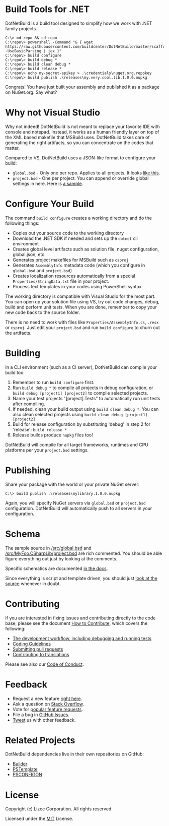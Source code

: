 Build Tools for .NET
====================
DotNetBuild is a build tool designed to simplify how we work with .NET family projects.

```batchfile
C:\> md repo && cd repo
C:\repo\> powershell -Command "& { wget https://raw.githubusercontent.com/buildcenter/DotNetBuild/master/scaffold.ps1 -UseBasicParsing | iex }"
C:\repo\> build configure
C:\repo\> build debug *
C:\repo\> build clean debug *
C:\repo\> build release *
C:\repo\> echo my-secret-apikey > .\credentials\nuget.org.repokey
C:\repo\> build publish .\releases\my.very.cool.lib.1.0.0.nupkg
```

Congrats! You have just built your assembly and published it as a package on NuGet.org. Say what?


Why not Visual Studio
=====================
Why not indeed! DotNetBuild is not meant to replace your favorite IDE with console and notepad. Instead, it works as a human friendly layer on top of the XML based makefile that MSBuild uses. 
DotNetBuild takes care of generating the right artifacts, so you can concentrate on the codes that matter.

Compared to VS, DotNetBuild uses a JSON-like format to configure your build:

* `global.bsd`  - Only one per repo. Applies to all projects. It looks [like this](./src/global.bsd).
* `project.bsd` - One per project. You can append or override global settings in here. Here is [a sample](./src/MyFoo.CSharpLib/project.bsd).


Configure Your Build
====================
The command `build configure` creates a working directory and do the following things:

* Copies out your source code to the working directory
* Download the .NET SDK if needed and sets up the `dotnet` cli environment
* Creates global level artifacts such as solution file, nuget configuration, global.json, etc.
* Generates project makefiles for MSBuild such as `csproj`
* Generates `AssemblyInfo` metadata code (which you configure in `global.bsd` and `project.bsd`)
* Creates localization resources automatically from a special `Properties/StringData.txt` file in your project.
* Process text templates in your codes using PowerShell syntax.

The working directory is compatible with Visual Studio for the most part. You can open up your solution file using VS, try out code changes, debug, build and perform unit tests. When you are 
done, remember to copy your new code back to the source folder.

There is no need to work with files like `Properties/AssemblyInfo.cs`, `.resx` or `csproj`. Just edit your `project.bsd` and run `build configure` to churn out the artifacts.


Building
========
In a CLI environment (such as a CI server), DotNetBuild can compile your build too:

1. Remember to run `build configure` first.
2. Run `build debug *` to compile all projects in debug configuration, or `build debug [project1] [project2]` to compile selected projects.
3. Name your test projects "[project].Tests" to automatically run unit tests after compiling.
4. If needed, clean your build output using `build clean debug *`. You can also clean selected projects using `build clean debug [project1] [project2]`
5. Build for release configuration by substituting 'debug' in step 2 for 'release': `build release *`
6. Release builds produce `nupkg` files too!

DotNetBuild will compile for all target frameworks, runtimes and CPU platforms per your `project.bsd` settings.


Publishing
==========
Share your package with the world or your private NuGet server: 

```batchfile
C:\> build publish .\releases\mylibrary.1.0.0.nupkg
```

Again, you will specify NuGet servers via `global.bsd` or `project.bsd` configuration. DotNetBuild will automatically push to all servers in your configuration.


Schema
======
The sample source in [/src/global.bsd](./src/global.bsd) and [/src/MyFoo.CSharpLib/project.bsd](./src/MyFoo.CSharpLib/project.bsd) are rich commented. You should be able figure everything out just by looking at the comments.

Specific schematics are documented [in the docs](http://buildcenter.github.io/DotNetBuild/schema.md).

Since everything is script and template driven, you should just [look at the source](./tools/DotNetBuilder) whenever in doubt.


Contributing
============
If you are interested in fixing issues and contributing directly to the code base,
please see the document [How to Contribute](https://buildcenter.github.io/how-to-contribute.md), which covers the following:

* [The development workflow, including debugging and running tests](https://buildcenter.github.io/how-to-contribute.md#development-workflow)
* [Coding Guidelines](https://buildcenter.github.io/coding-guidelines.md)
* [Submitting pull requests](https://buildcenter.github.io/how-to-contribute.md#pull-requests)
* [Contributing to translations](https://buildcenter.github.io/how-to-contribute.md#translations)

Please see also our [Code of Conduct](https://buildcenter.github.io/code-of-conduct.md).


Feedback
========
* Request a new feature [right here](https://buildcenter.github.io/how-to-contribute).
* Ask a question on [Stack Overflow](https://stackoverflow.com/questions/tagged/dotnetbuild).
* Vote for [popular feature requests](https://github.com/buildcenter/DotNetBuild/issues?q=is%3Aopen+is%3Aissue+label%3Afeature-request+sort%3Areactions-%2B1-desc).
* File a bug in [GitHub Issues](https://github.com/buildcenter/DotNetBuild/issues).
* [Tweet](https://twitter.com/lizoc) us with other feedback.

Related Projects
================
DotNetBuild dependencies live in their own repositories on GitHub:
* [Builder](https://www.github.com/buildcenter/Builder)
* [PSTemplate](https://www.github.com/buildcenter/PSTemplate)
* [PSCONFIGON](https://www.github.com/buildcenter/PSConfigon)


License
=======
Copyright (c) Lizoc Corporation. All rights reserved.

Licensed under the [MIT](LICENSE) License.
